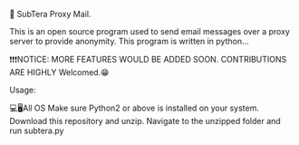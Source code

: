 📧 SubTera Proxy Mail.

This is an open source program used to send email
messages over a proxy server to provide anonymity. 
This program is written in python...





❗❗❗NOTICE: MORE FEATURES WOULD BE ADDED SOON. CONTRIBUTIONS ARE HIGHLY Welcomed.😁 





Usage:

💻🖥️All OS
Make sure Python2 or above is installed on your system. 
Download this repository and unzip. 
Navigate to the unzipped folder and run subtera.py








